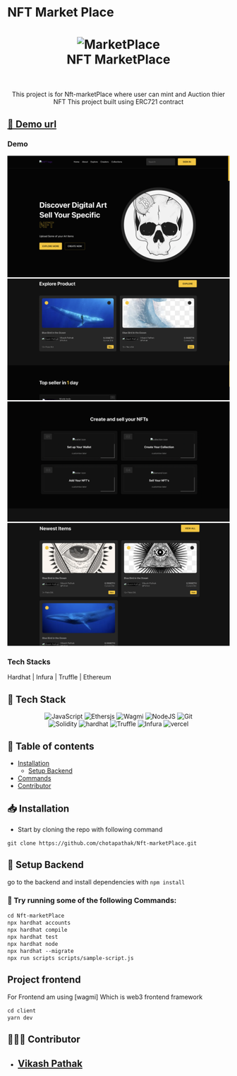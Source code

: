 # NFT Market Place
<h1 align="center">
  <img alt="MarketPlace" src="https://media.istockphoto.com/photos/token-and-money-franklin-on-100-dollar-bill-with-cyber-glasses-for-picture-id1367564577?k=20&m=1367564577&s=612x612&w=0&h=mW2uBWNPvqk3ma8w-0NXPeg-uV4qPU2aRDM5OZxzGaE=" width="224px"/><br/>
  NFT MarketPlace 
  <br/>
<br/>
</h1>
<p align='center'>
This project is for Nft-marketPlace where user can mint and Auction thier 
NFT
This project built using ERC721 contract 
</p>


##  [🐳 Demo url](https://marketplace-teal-six.vercel.app/)

### Demo
![Home Desktop](./Demo/Home.png "Desktop Demo")
![Explorer ](./Demo//explore.png "explore Demo")
![Creation ](./Demo/creation.png "Creation Demo")
![New Item](./Demo//New_item.png "explore Demo")


### Tech Stacks
Hardhat | Infura | Truffle | Ethereum

## 🔧 Tech Stack 
<p align="center">

<img src="https://img.shields.io/badge/JavaScript-323330?style=for-the-badge&logo=javascript&logoColor=F7DF1E" alt="JavaScript"/>
<img src='https://img.shields.io/badge/Ethersjs-E34F26?style=for-the-badge&logo=ethersjs&logoColor=white' alt='Ethersjs'/>
<img src='https://img.shields.io/badge/Wagmi-E34F26?style=for-the-badge&logo=wagmi&logoColor=white' alt='Wagmi'/>

<img src="https://img.shields.io/badge/NodeJS-3F6E1F?style=for-the-badge&logo=nodejs&logoColor=white" alt="NodeJS"/>
<img src="https://img.shields.io/badge/Git-E34F26?style=for-the-badge&logo=git-square&logoColor=white" alt="Git"/>

<br/>

<img src="https://img.shields.io/badge/Solidity-000000?style=for-the-badge&logo=solidity&logoColor=white" alt="Solidity"/>
<img src="https://img.shields.io/badge/HardHat-F59812?style=for-the-badge&logo=hardhat&logoColor=white" alt="hardhat"/>

<img src="https://img.shields.io/badge/Truffle-E34F26?style=for-the-badge&logo=truffle&logoColor=white" alt="Truffle"/>
<img src="https://img.shields.io/badge/Infura-B7472A?style=for-the-badge&logo=Infura&logoColor=white" alt="Infura"/>
<img src="https://img.shields.io/badge/Vercel-000000?style=for-the-badge&logo=vercel&logoColor=white" alt="vercel"/>
</p>


## 📃 Table of contents
- [Installation](#installation)
    - [Setup Backend](#setup-backend)
- [Commands](#⚙-commands)
- [Contributor](#👨🏻‍💻-contributor)


## 📥 Installation
- Start by cloning the repo with following command
```
git clone https://github.com/chotapathak/Nft-marketPlace.git
```

## 🔗 Setup Backend
go to the backend and install dependencies with `npm install`

### 🧮 Try running some of the following Commands:
```shell
cd Nft-marketPlace
npx hardhat accounts
npx hardhat compile
npx hardhat test
npx hardhat node
npx hardhat --migrate
npx run scripts scripts/sample-script.js

```

## Project frontend 
For Frontend am using [wagmi] Which is web3 frontend framework
```shell
cd client
yarn dev
```


## 👨🏻‍💻 Contributor
- ## [Vikash Pathak](https://www.linkedin.com/in/vikash-pathak-298a01183/?originalSubdomain=in)




